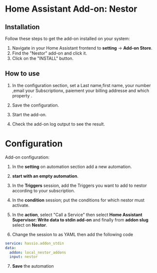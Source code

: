 # Home Assistant Add-on: Nestor

## Installation

Follow these steps to get the add-on installed on your system:

1. Navigate in your Home Assistant frontend to **setting** -> **Add-on Store**.
2. Find the "Nestor" add-on and click it.
3. Click on the "INSTALL" button.

## How to use

1. In the configuration section, set a Last name,first name, your number ,email your Subscriptionx, paiement your billing addresse and which property .

2. Save the configuration.

3. Start the add-on.

4. Check the add-on log output to see the result.

# Configuration

Add-on configuration:

1. In the **setting** on automation section add a new automation.

2. **start with an empty automation**.

3. In the **Triggers** session, add the Triggers you want to add to nestor according to your subscription.

4. In the **condition** session; put the conditions for which nestor must activate.

5. In the **action**, select "Call a Service" then select **Home Assistant Supervisor: Write data to stdin add-on** and finally from  **addon slug** select  on **Nestor**.

6. Change the session to as YAML then add the following code
```yaml
service: hassio.addon_stdin
data:
  addon: local_nestor_addons
  input: nestor
```
7. **Save** the automation 
